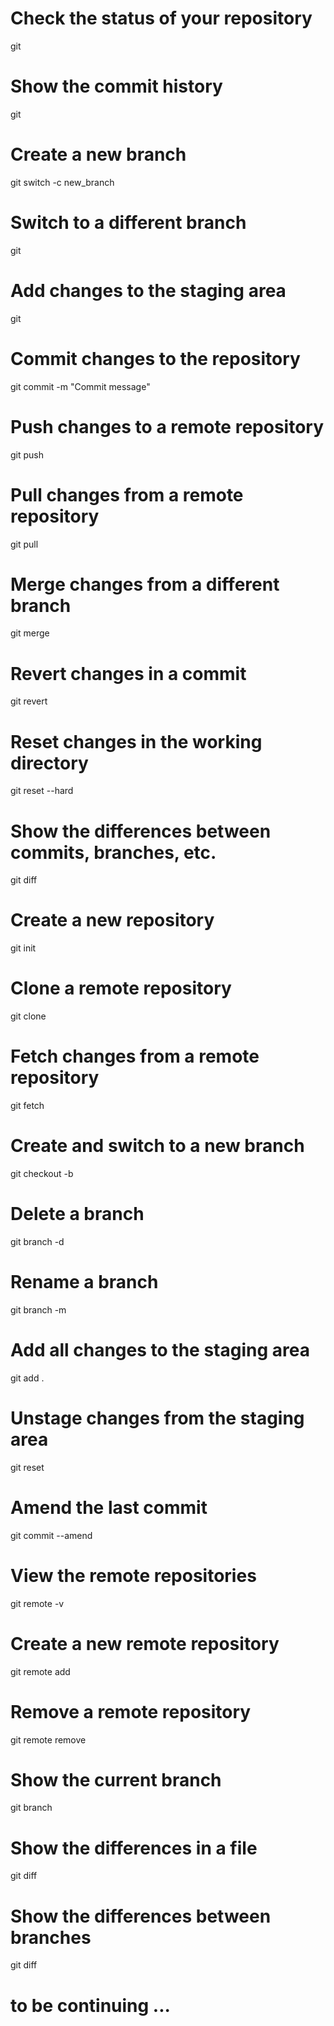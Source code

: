 # Check the status of your repository
git 

# Show the commit history
git 

# Create a new branch
git switch -c new_branch

# Switch to a different branch
git 

# Add changes to the staging area
git 

# Commit changes to the repository
git commit -m "Commit message"

# Push changes to a remote repository
git push <remote-name> <branch-name>

# Pull changes from a remote repository
git pull <remote-name> <branch-name>

# Merge changes from a different branch
git merge <branch-name>

# Revert changes in a commit
git revert <commit-hash>

# Reset changes in the working directory
git reset --hard

# Show the differences between commits, branches, etc.
git diff

# Create a new repository
git init

# Clone a remote repository
git clone <repository-url>

# Fetch changes from a remote repository
git fetch <remote-name>

# Create and switch to a new branch
git checkout -b <branch-name>

# Delete a branch
git branch -d <branch-name>

# Rename a branch
git branch -m <new-branch-name>

# Add all changes to the staging area
git add .

# Unstage changes from the staging area
git reset

# Amend the last commit
git commit --amend

# View the remote repositories
git remote -v

# Create a new remote repository
git remote add <remote-name> <repository-url>

# Remove a remote repository
git remote remove <remote-name>

# Show the current branch
git branch

# Show the differences in a file
git diff <file-name>

# Show the differences between branches
git diff <branch-name-1> <branch-name-2>

# to be continuing ... 
